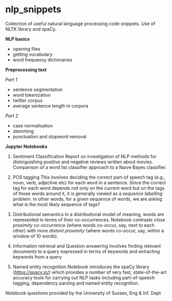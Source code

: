 # nlp_snippets
Collection of useful natural language processing code snippets. Use of NLTK library and spaCy.

**NLP basics**
- opening files
- getting vocabulary
- word frequency dictionaries

**Preprocessing text**

<em>Part 1</em>
- sentence segmentation
- word tokenization
- twitter corpus
- average sentence length in corpora

<em>Part 2</em>
- case normalisation
- stemming
- punctuation and stopword removal

**Jupyter Notebooks**

1. Sentiment Classification
Report on investigation of NLP methods for distinguishing positive and negative reviews written about movies. Comparison of a word list classifier approach to a Naive Bayes classifier.

2. POS tagging
This involves deciding the correct part-of speech tag (e.g., noun, verb, adjective etc) for each word in a sentence.  Since the correct tag for each word depends not only on the current word but on the tags of those words around it, it is generally viewed as a *sequence labelling* problem.  In other words, for a given sequence of words, we are asking what is the most likely sequence of tags?
 
3. Distributional semantics
In a distributional model of meaning, words are represented in terms of their co-occurrences. Notebook contrasts *close proximity* co-occurrence (where words co-occur, say, next to each other) with more *distant proximity* (where words co-occur, say, within a window of 10 words).

4. Information retrieval and Question answering
Involves finding relevant documents to a query expressed in terms of keywords and extracting keywords from a query

5. Named entity recognition
Notebook introduces the spaCy library (https://spacy.io/) which provides a number of very fast, state-of-the-art accuracy tools for carrying out NLP tasks including part-of-speech tagging, dependency parsing and named entity recognition.

Notebook questions provided by the University of Sussex, Eng & Inf. Dept
